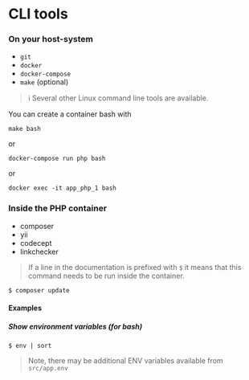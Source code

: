 CLI tools
=========

### On your host-system

- `git`
- `docker`
- `docker-compose`
- `make` (optional)

> :information_source: Several other Linux command line tools are available.

You can create a container bash with

    make bash

or    
    
    docker-compose run php bash

or

    docker exec -it app_php_1 bash

### Inside the PHP container

- composer
- yii
- codecept
- linkchecker

> If a line in the documentation is prefixed with `$` it means that this command needs to be run inside the container.

    $ composer update

#### Examples
    
##### Show environment variables (for bash)

    $ env | sort
    
> Note, there may be additional ENV variables available from `src/app.env`